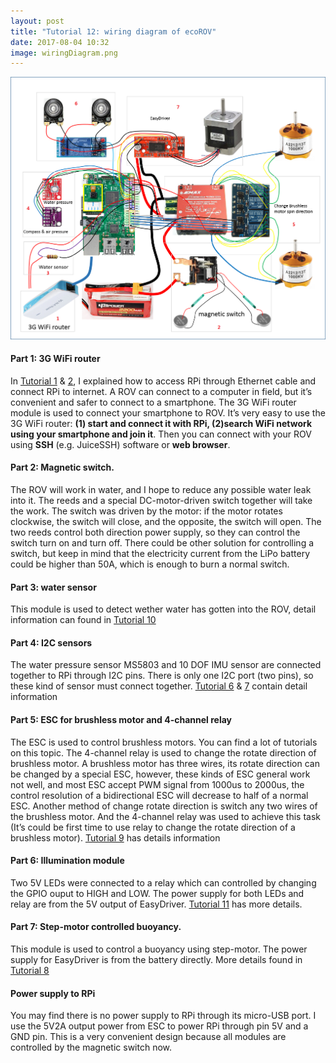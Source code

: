 ```yaml
---
layout: post
title: "Tutorial 12: wiring diagram of ecoROV"
date: 2017-08-04 10:32
image: wiringDiagram.png
---
```


![](/images/wiringDiagram.png)

#### Part 1: 3G WiFi router

In [Tutorial 1](/2017/07/26/access-to-rpi-without-screen.html) & [2](/2017/07/27/rpi2internet.html), I explained how to access RPi through Ethernet cable and connect RPi to internet. A ROV can connect to a computer in field, but it’s  convenient and safer to connect to a smartphone.  The 3G WiFi router module is used to connect your smartphone to ROV. It’s very easy to use the 3G WiFi router: **(1) start and connect it with RPi, (2)search WiFi network using your smartphone and join it**. Then you can connect with your ROV using **SSH** (e.g. JuiceSSH) software or **web browser**. 

#### Part 2: Magnetic switch.

The ROV will work in water, and I hope to reduce any possible water leak into it. The reeds and a special DC-motor-driven switch together will take the work. The switch was driven by the motor: if the motor rotates clockwise, the switch will close, and the opposite, the switch will open. The two reeds control both direction power supply, so they can control the switch turn on and turn off. There could be other solution for controlling a switch, but keep in mind that the electricity current from the LiPo battery could be higher than 50A, which is enough to burn a normal switch. 


#### Part 3: water sensor

This module is used to detect wether water has gotten into the ROV, detail information can found in [Tutorial 10](/2017/08/04/water-sensor.html)

#### Part 4: I2C sensors

The water pressure sensor MS5803 and 10 DOF IMU sensor are connected together to RPi through I2C pins. There is only one I2C port (two pins), so these kind of sensor must connect together. [Tutorial 6](/2017/08/03/i2c-gy-91.html) & [7](/2017/08/03/i2c-ms5803.html) contain detail information


#### Part 5: ESC for brushless motor and 4-channel relay 

The ESC is used to control brushless motors. You can find a lot of tutorials on this topic. The 4-channel relay is used to change the rotate direction of brushless motor.  A brushless motor has three wires, its rotate direction can be changed by a special ESC, however, these kinds of ESC general work not well, and most ESC accept PWM signal from 1000us to 2000us, the control resolution of a bidirectional ESC will decrease to half of a normal ESC. Another method of change rotate direction is switch any two wires of the brushless motor. And the 4-channel relay was used to achieve this task (It’s could be first time to use relay to change the rotate direction of a brushless motor). [Tutorial 9](/2017/08/04/brushless-motor.html) has details information 

#### Part 6: Illumination module

Two 5V LEDs were connected to a relay which can controlled by changing the GPIO ouput to HIGH and LOW. The power supply for both LEDs and relay are from the 5V output of EasyDriver. [Tutorial 11](/2017/08/04/relay.html) has more details.


#### Part 7: Step-motor controlled buoyancy. 

This module is used to control a buoyancy using step-motor. The power supply for EasyDriver is from the battery directly. More details found in [Tutorial 8](/2017/08/04/step-motor.html)


#### Power supply to RPi

You may find there is no power supply to RPi through its micro-USB port. I use the 5V2A output power from ESC to power RPi through pin 5V and a GND pin. This is a very convenient design because all modules are controlled by the magnetic switch now. 
